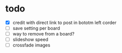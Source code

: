 # todo

- [x] credit with direct link to post in bototm left corder
- [ ] save setting per board
- [ ] way to remove from a board?
- [ ] slideshow speed
- [ ] crossfade images